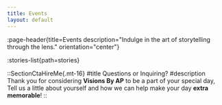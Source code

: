 ```yaml
---
title: Events
layout: default
---
```


:page-header{title=Events description="Indulge in the art of storytelling through the lens." orientation="center"}

:stories-list{path=stories}

::SectionCtaHireMe{.mt-16}
#title
Questions or Inquiring?
#description
Thank you for considering __Visions By AP__ to be a part of your special day, Tell us a little about yourself and how we can help make your day __extra memorable__!
::
